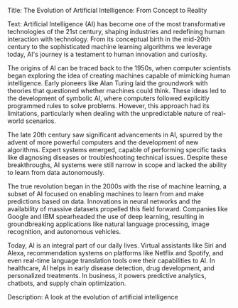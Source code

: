 Title:
The Evolution of Artificial Intelligence: From Concept to Reality

Text:
Artificial Intelligence (AI) has become one of the most transformative technologies of the 21st century, shaping industries and redefining human interaction with technology. From its conceptual birth in the mid-20th century to the sophisticated machine learning algorithms we leverage today, AI's journey is a testament to human innovation and curiosity.

The origins of AI can be traced back to the 1950s, when computer scientists began exploring the idea of creating machines capable of mimicking human intelligence. Early pioneers like Alan Turing laid the groundwork with theories that questioned whether machines could think. These ideas led to the development of symbolic AI, where computers followed explicitly programmed rules to solve problems. However, this approach had its limitations, particularly when dealing with the unpredictable nature of real-world scenarios.

The late 20th century saw significant advancements in AI, spurred by the advent of more powerful computers and the development of new algorithms. Expert systems emerged, capable of performing specific tasks like diagnosing diseases or troubleshooting technical issues. Despite these breakthroughs, AI systems were still narrow in scope and lacked the ability to learn from data autonomously.

The true revolution began in the 2000s with the rise of machine learning, a subset of AI focused on enabling machines to learn from and make predictions based on data. Innovations in neural networks and the availability of massive datasets propelled this field forward. Companies like Google and IBM spearheaded the use of deep learning, resulting in groundbreaking applications like natural language processing, image recognition, and autonomous vehicles.

Today, AI is an integral part of our daily lives. Virtual assistants like Siri and Alexa, recommendation systems on platforms like Netflix and Spotify, and even real-time language translation tools owe their capabilities to AI. In healthcare, AI helps in early disease detection, drug development, and personalized treatments. In business, it powers predictive analytics, chatbots, and supply chain optimization.

Description:
A look at the evolution of artificial intelligence
